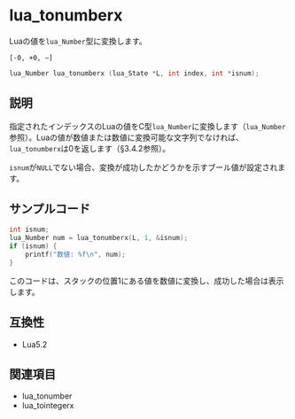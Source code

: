 # lua_tonumberx

Luaの値を`lua_Number`型に変換します。

``[-0, +0, –]``

```c
lua_Number lua_tonumberx (lua_State *L, int index, int *isnum);
```

## 説明

指定されたインデックスのLuaの値をC型`lua_Number`に変換します（`lua_Number`参照）。Luaの値が数値または数値に変換可能な文字列でなければ、`lua_tonumberx`は0を返します（§3.4.2参照）。

`isnum`が`NULL`でない場合、変換が成功したかどうかを示すブール値が設定されます。

## サンプルコード

```c
int isnum;
lua_Number num = lua_tonumberx(L, 1, &isnum);
if (isnum) {
    printf("数値: %f\n", num);
}
```

このコードは、スタックの位置1にある値を数値に変換し、成功した場合は表示します。

## 互換性

- Lua5.2

## 関連項目

- lua_tonumber
- lua_tointegerx